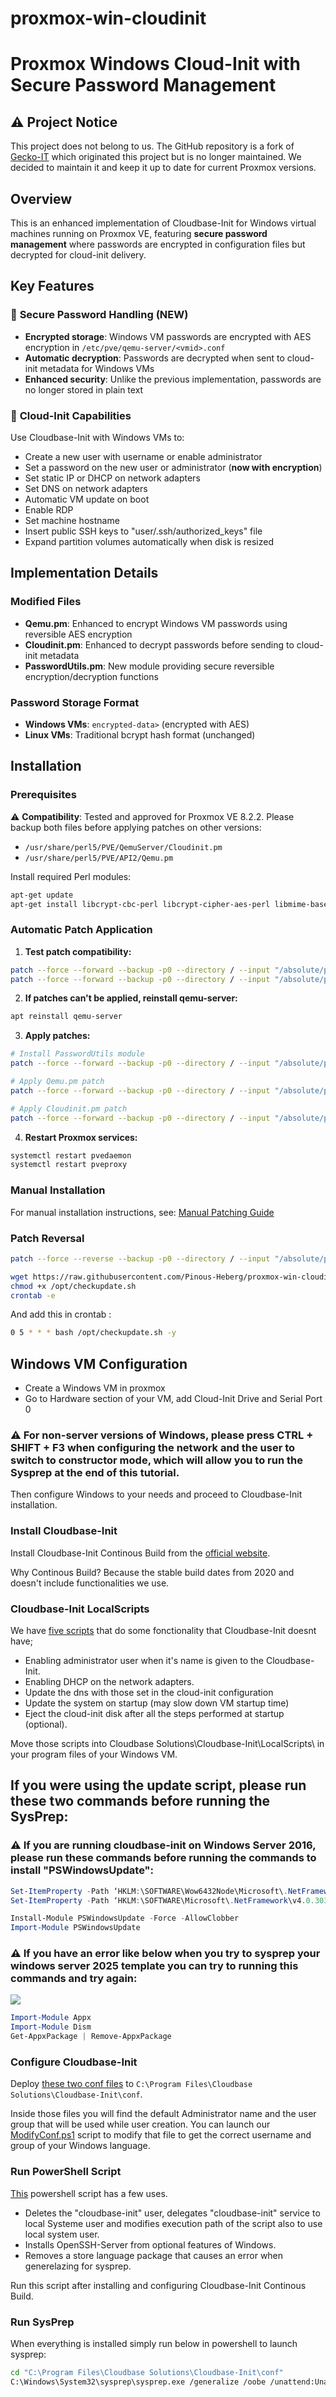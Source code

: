 # proxmox-win-cloudinit
# Proxmox Windows Cloud-Init with Secure Password Management

## ⚠️ Project Notice
This project does not belong to us. The GitHub repository is a fork of [Gecko-IT](https://git.geco-it.net/GECO-IT-PUBLIC/Geco-Cloudbase-Init) which originated this project but is no longer maintained. We decided to maintain it and keep it up to date for current Proxmox versions.

## Overview

This is an enhanced implementation of Cloudbase-Init for Windows virtual machines running on Proxmox VE, featuring **secure password management** where passwords are encrypted in configuration files but decrypted for cloud-init delivery.

## Key Features

### 🔐 **Secure Password Handling (NEW)**
- **Encrypted storage**: Windows VM passwords are encrypted with AES encryption in `/etc/pve/qemu-server/<vmid>.conf`
- **Automatic decryption**: Passwords are decrypted when sent to cloud-init metadata for Windows VMs
- **Enhanced security**: Unlike the previous implementation, passwords are no longer stored in plain text

### 🚀 **Cloud-Init Capabilities**
Use Cloudbase-Init with Windows VMs to:
* Create a new user with username or enable administrator
* Set a password on the new user or administrator (**now with encryption**)
* Set static IP or DHCP on network adapters
* Set DNS on network adapters
* Automatic VM update on boot
* Enable RDP
* Set machine hostname
* Insert public SSH keys to "user/.ssh/authorized_keys" file
* Expand partition volumes automatically when disk is resized

## Implementation Details

### Modified Files
- **Qemu.pm**: Enhanced to encrypt Windows VM passwords using reversible AES encryption
- **Cloudinit.pm**: Enhanced to decrypt passwords before sending to cloud-init metadata
- **PasswordUtils.pm**: New module providing secure reversible encryption/decryption functions

### Password Storage Format
- **Windows VMs**: `encrypted-data>` (encrypted with AES)
- **Linux VMs**: Traditional bcrypt hash format (unchanged)

## Installation

### Prerequisites
⚠️ **Compatibility**: Tested and approved for Proxmox VE 8.2.2. Please backup both files before applying patches on other versions:
- `/usr/share/perl5/PVE/QemuServer/Cloudinit.pm`
- `/usr/share/perl5/PVE/API2/Qemu.pm`

Install required Perl modules:
```bash
apt-get update
apt-get install libcrypt-cbc-perl libcrypt-cipher-aes-perl libmime-base64-perl
```

### Automatic Patch Application

1. **Test patch compatibility:**
```bash
patch --force --forward --backup -p0 --directory / --input "/absolute/path/to/Qemu.pm.patch" --dry-run && echo "Qemu.pm patch can be applied" || echo "Can't apply Qemu.pm patch!"
patch --force --forward --backup -p0 --directory / --input "/absolute/path/to/Cloudinit.pm.patch" --dry-run && echo "Cloudinit.pm patch can be applied" || echo "Can't apply Cloudinit.pm patch!"
```

2. **If patches can't be applied, reinstall qemu-server:**
```bash
apt reinstall qemu-server
```

3. **Apply patches:**
```bash
# Install PasswordUtils module
patch --force --forward --backup -p0 --directory / --input "/absolute/path/to/PasswordUtils.pm.patch"

# Apply Qemu.pm patch
patch --force --forward --backup -p0 --directory / --input "/absolute/path/to/Qemu.pm.patch"

# Apply Cloudinit.pm patch
patch --force --forward --backup -p0 --directory / --input "/absolute/path/to/Cloudinit.pm.patch"
```

4. **Restart Proxmox services:**
```bash
systemctl restart pvedaemon
systemctl restart pveproxy
```

### Manual Installation

For manual installation instructions, see: [Manual Patching Guide](MANUALPATCH.md)

### Patch Reversal
```bash
patch --force --reverse --backup -p0 --directory / --input "/absolute/path/to/patchfile.pm.patch"
```
```sh
wget https://raw.githubusercontent.com/Pinous-Heberg/proxmox-win-cloudinit/main/proxmox-patch/checkupdate.sh -O /opt/checkupdate.sh
chmod +x /opt/checkupdate.sh
crontab -e
```
And add this in crontab :
```sh
0 5 * * * bash /opt/checkupdate.sh -y
```

## Windows VM Configuration
* Create a Windows VM in proxmox
* Go to Hardware section of your VM, add Cloud-Init Drive and Serial Port 0

### ⚠️ For non-server versions of Windows, please press CTRL + SHIFT + F3 when configuring the network and the user to switch to constructor mode, which will allow you to run the Sysprep at the end of this tutorial.

Then configure Windows to your needs and proceed to Cloudbase-Init installation.

### Install Cloudbase-Init
Install Cloudbase-Init Continous Build from the [official website](https://cloudbase.it/cloudbase-init/#download).

Why Continous Build? Because the stable build dates from 2020 and doesn't include functionalities we use.

### Cloudbase-Init LocalScripts
We have [five scripts](https://github.com/codding-nepale/proxmox-win-cloudinit/tree/main/localscripts) that do some fonctionality that Cloudbase-Init doesnt have;
* Enabling administrator user when it's name is given to the Cloudbase-Init.
* Enabling DHCP on the network adapters.
* Update the dns with those set in the cloud-init configuration
* Update the system on startup (may slow down VM startup time)
* Eject the cloud-init disk after all the steps performed at startup (optional).

Move those scripts into Cloudbase Solutions\Cloudbase-Init\LocalScripts\ in your program files of your Windows VM.

## If you were using the update script, please run these two commands before running the SysPrep:
### ⚠️ If you are running cloudbase-init on Windows Server 2016, please run these commands before running the commands to install "PSWindowsUpdate":
```ps1
Set-ItemProperty -Path ‘HKLM:\SOFTWARE\Wow6432Node\Microsoft\.NetFramework\v4.0.30319’ -Name ‘SchUseStrongCrypto’ -Value ‘1’ -Type DWord
Set-ItemProperty -Path ‘HKLM:\SOFTWARE\Microsoft\.NetFramework\v4.0.30319’ -Name ‘SchUseStrongCrypto’ -Value ‘1’ -Type DWord
```
```ps1
Install-Module PSWindowsUpdate -Force -AllowClobber
Import-Module PSWindowsUpdate
```


### ⚠️ If you have an error like below when you try to sysprep your windows server 2025 template you can try to running this commands and try again:
![](https://www.urtech.ca/wp-content/uploads/2018/07/syspre-setupact-log-error.jpg)
```ps1
Import-Module Appx
Import-Module Dism
Get-AppxPackage | Remove-AppxPackage
```

### Configure Cloudbase-Init
Deploy [these two conf files](https://github.com/codding-nepale/proxmox-win-cloudinit/tree/main/conf) to `C:\Program Files\Cloudbase Solutions\Cloudbase-Init\conf`.

Inside those files you will find the default Administrator name and the user group that will be used while user creation. You can launch our [ModifyConf.ps1](https://github.com/codding-nepale/proxmox-win-cloudinit/tree/main/powershell) script to modify that file to get the correct username and group of your Windows language.

### Run PowerShell Script
[This](https://github.com/codding-nepale/proxmox-win-cloudinit/tree/main/powershell) powershell script has a few uses.
* Deletes the "cloudbase-init" user, delegates "cloudbase-init" service to local Systeme user and modifies execution path of the script also to use local system user.
* Installs OpenSSH-Server from optional features of Windows.
* Removes a store language package that causes an error when generelazing for sysprep.

Run this script after installing and configuring Cloudbase-Init Continous Build.

### Run SysPrep
When everything is installed simply run below in powershell to launch sysprep:

```sh
cd "C:\Program Files\Cloudbase Solutions\Cloudbase-Init\conf"
C:\Windows\System32\sysprep\sysprep.exe /generalize /oobe /unattend:Unattend.xml
```
